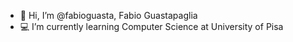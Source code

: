 - 👋 Hi, I’m @fabioguasta, Fabio Guastapaglia
- 💻 I’m currently learning Computer Science at University of Pisa

<!---
fabioguasta/fabioguasta is a ✨ special ✨ repository because its `README.md` (this file) appears on your GitHub profile.
You can click the Preview link to take a look at your changes.
--->
